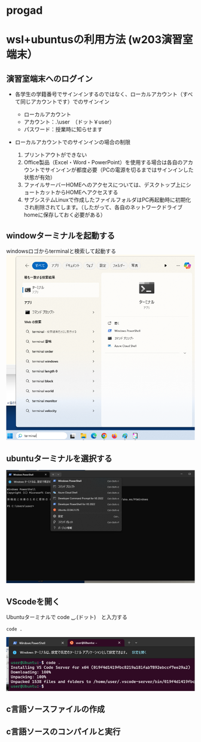 # progad

# wsl+ubuntusの利用方法 (w203演習室端末） 

## 演習室端末へのログイン
   * 各学生の学籍番号でサインインするのではなく、ローカルアカウント（すべて同じアカウントです）でのサインイン
     * ローカルアカウント
     * アカウント：.\user　（ドット￥user）
     * パスワード：授業時に知らせます　　　　　　　　　

   * ローカルアカウントでのサインインの場合の制限
     1. プリントアウトができない
     2. Office製品（Excel・Word・PowerPoint）を使用する場合は各自のアカウントでサインインが都度必要（PCの電源を切るまではサインインした状態が有効）
     3. ファイルサーバーHOMEへのアクセスについては、デスクトップ上にショートカットからHOMEへアクセスする
     4. サブシステムLinuxで作成したファイルフォルダはPC再起動時に初期化され削除されてします。（したがって、各自のネットワークドライブhomeに保存しておく必要がある）

## windowターミナルを起動する
 windowsロゴからterminalと検索して起動する<img src="./screenshots/searchterminal.png" alt="サンプル画像" width="600">
 
## ubuntuターミナルを選択する
<img src="./screenshots/select_ubuntu.png" alt="サンプル画像" width="600">

##  VScodeを開く
Ubuntuターミナルで code ␣.(ドット)　と入力する
```
code .
```
<img src="./screenshots/vscode_openfrom_ubuntuterminal.png" alt="サンプル画像" width="600">

## c言語ソースファイルの作成

## c言語ソースのコンパイルと実行
